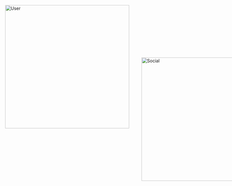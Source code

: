 <div style="display: flex; align-items: center; justify-content: space-between;">

<picture style="margin-bottom: 340px">
 <img src="https://raw.githubusercontent.com/gist/mmichaell23/f524a2d6fd8fe8f64690adc5bf83e514/raw/b7529e55ca81ed6ff2cfbf25f7c4b5437f9fb779/user.svg" alt="User" width="400">
</picture>
   <picture>
   <img src="https://raw.githubusercontent.com/gist/mmichaell23/f524a2d6fd8fe8f64690adc5bf83e514/raw/68fd0ec7eb782fb71cebc7fd629bd6f9b8daa5fa/social.svg" alt="Social" width="400" style="margin-left: 40px">
</picture>
  
</div>